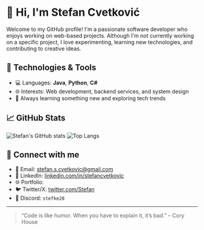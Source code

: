 # 👋 Hi, I'm Stefan Cvetković

Welcome to my GitHub profile! I'm a passionate software developer who enjoys working on web-based projects. Although I'm not currently working on a specific project, I love experimenting, learning new technologies, and contributing to creative ideas.

## 🚀 Technologies & Tools

- 💻 Languages: **Java**, **Python**, **C#**
- 🌐 Interests: Web development, backend services, and system design
- 🧠 Always learning something new and exploring tech trends

## 📈 GitHub Stats

![Stefan's GitHub stats](https://github-readme-stats-stefanit10s-projects.vercel.app/api?username=stefancvetkovic&show_icons=true&count_private=true&theme=radical)
![Top Langs](https://github-readme-stats-stefanit10s-projects.vercel.app/api/top-langs/?username=stefancvetkovic&layout=compact&count_private=true&theme=radical)

## 🔗 Connect with me

- 📧 Email: [stefan.s.cvetkovic@gmail.com](mailto:stefan.s.cvetkovic@gmail.com)
- 💼 LinkedIn: [linkedin.com/in/stefancvetkovic](https://www.linkedin.com/in/stefan-cvetkovic-36685ba6/)
- 🌐 Portfolio: 
- 🐦 Twitter/X: [twitter.com/Stefan](https://x.com/Stefan21317789)
- 💬 Discord: `stefke28`

---

> “Code is like humor. When you have to explain it, it’s bad.” – Cory House
